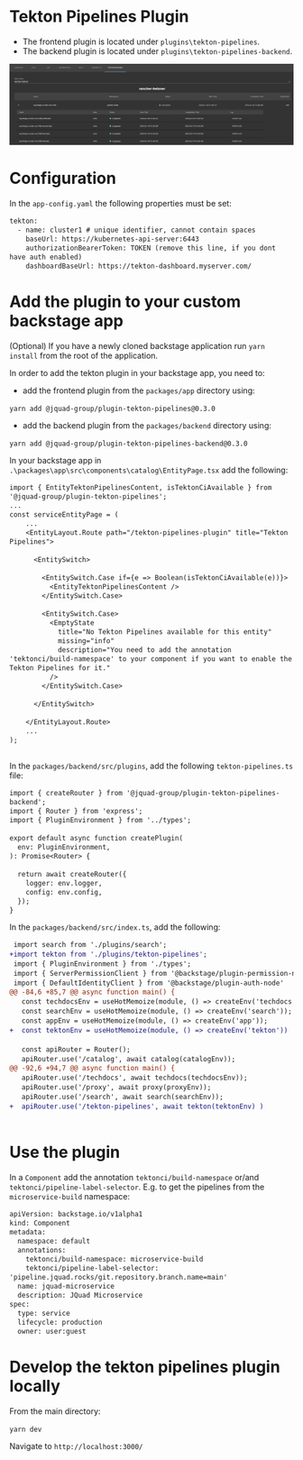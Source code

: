 # Tekton Pipelines Plugin

- The frontend plugin is located under `plugins\tekton-pipelines`.
- The backend plugin is located under `plugins\tekton-pipelines-backend`. 

![Dashboard](https://github.com/jquad-group/backstage-jquad/blob/main/img/tekton.png)


# Configuration

In the `app-config.yaml` the following properties must be set:

```
tekton:
  - name: cluster1 # unique identifier, cannot contain spaces  
    baseUrl: https://kubernetes-api-server:6443
    authorizationBearerToken: TOKEN (remove this line, if you dont have auth enabled)
    dashboardBaseUrl: https://tekton-dashboard.myserver.com/
```

# Add the plugin to your custom backstage app

(Optional) If you have a newly cloned backstage application run `yarn install` from the root of the application.

In order to add the tekton plugin in your backstage app, you need to:

- add the frontend plugin from the `packages/app` directory using:

`yarn add @jquad-group/plugin-tekton-pipelines@0.3.0`

- add the backend plugin from the `packages/backend` directory using:

`yarn add @jquad-group/plugin-tekton-pipelines-backend@0.3.0`

In your backstage app in `.\packages\app\src\components\catalog\EntityPage.tsx` add the following:
 

```
import { EntityTektonPipelinesContent, isTektonCiAvailable } from '@jquad-group/plugin-tekton-pipelines';
...
const serviceEntityPage = (
    ...
    <EntityLayout.Route path="/tekton-pipelines-plugin" title="Tekton Pipelines">
   
      <EntitySwitch>

        <EntitySwitch.Case if={e => Boolean(isTektonCiAvailable(e))}>
          <EntityTektonPipelinesContent />
        </EntitySwitch.Case>

        <EntitySwitch.Case>
          <EmptyState
            title="No Tekton Pipelines available for this entity"
            missing="info"
            description="You need to add the annotation 'tektonci/build-namespace' to your component if you want to enable the Tekton Pipelines for it."
          />
        </EntitySwitch.Case>

      </EntitySwitch>

    </EntityLayout.Route>
    ...
);
    
```

In the `packages/backend/src/plugins`, add the following `tekton-pipelines.ts` file:

```
import { createRouter } from '@jquad-group/plugin-tekton-pipelines-backend';
import { Router } from 'express';
import { PluginEnvironment } from '../types';

export default async function createPlugin(
  env: PluginEnvironment,
): Promise<Router> {

  return await createRouter({
    logger: env.logger,
    config: env.config,
  });
}
```

In the `packages/backend/src/index.ts`, add the following:

```diff
 import search from './plugins/search';
+import tekton from './plugins/tekton-pipelines';
 import { PluginEnvironment } from './types';
 import { ServerPermissionClient } from '@backstage/plugin-permission-node';
 import { DefaultIdentityClient } from '@backstage/plugin-auth-node'
@@ -84,6 +85,7 @@ async function main() {
   const techdocsEnv = useHotMemoize(module, () => createEnv('techdocs'));
   const searchEnv = useHotMemoize(module, () => createEnv('search'));
   const appEnv = useHotMemoize(module, () => createEnv('app'));
+  const tektonEnv = useHotMemoize(module, () => createEnv('tekton'))
 
   const apiRouter = Router();
   apiRouter.use('/catalog', await catalog(catalogEnv));
@@ -92,6 +94,7 @@ async function main() {
   apiRouter.use('/techdocs', await techdocs(techdocsEnv));
   apiRouter.use('/proxy', await proxy(proxyEnv));
   apiRouter.use('/search', await search(searchEnv));
+  apiRouter.use('/tekton-pipelines', await tekton(tektonEnv) )
 

```

# Use the plugin

In a `Component` add the annotation `tektonci/build-namespace` or/and `tektonci/pipeline-label-selector`. E.g. to get the pipelines from the `microservice-build` namespace:

```
apiVersion: backstage.io/v1alpha1
kind: Component
metadata:
  namespace: default
  annotations:
    tektonci/build-namespace: microservice-build
    tektonci/pipeline-label-selector: 'pipeline.jquad.rocks/git.repository.branch.name=main'
  name: jquad-microservice
  description: JQuad Microservice
spec:
  type: service
  lifecycle: production
  owner: user:guest
```

# Develop the tekton pipelines plugin locally 

From the main directory: 

 `yarn dev`

Navigate to `http://localhost:3000/` 




